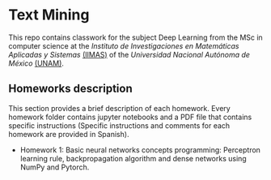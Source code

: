 # Text Mining

This repo contains classwork for the subject Deep Learning from the MSc in computer science at the _Instituto de Investigaciones en Matemáticas Aplicadas y Sistemas_ [(IIMAS)](https://www.iimas.unam.mx/) of the _Universidad Nacional Autónoma de México_ [(UNAM)](https://www.unam.mx/).

## Homeworks description
This section provides a brief description of each homework. Every homework folder contains jupyter notebooks and a PDF file that contains specific instructions (Specific instructions and comments for each homework are provided in Spanish).

+ Homework 1: Basic neural networks concepts programming: Perceptron learning rule, backpropagation algorithm and dense networks using NumPy and Pytorch.

